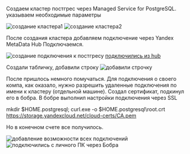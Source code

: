 Создаем кластер постгрес через Managed Service for PostgreSQL. указываем необходимые параметры

![создание кластера1](https://github.com/user-attachments/assets/de58adfb-f344-4f1f-8fda-d5c8ffd6cd6a)
![создание кластера2](https://github.com/user-attachments/assets/cae4ab0d-d886-4ee9-9777-205939c5329e)

После создания кластера добавляем подключение через Yandex MetaData Hub
Подключаемся.

![создание подключения к постгресу](https://github.com/user-attachments/assets/714afbef-f4ed-4d71-ba91-bc94900d114c)
[подключились из hub](https://github.com/user-attachments/assets/77a77691-1546-4a3f-956b-007fc44b78f0)

Создали табличку, добавили строку
![добавили строчку](https://github.com/user-attachments/assets/a4aedc4d-f906-42c0-b050-86a309540ada)

После пришлось немного помучаться. Для подключения о своего компа, как оказало, нужно разрешить удаленные подключения по имени к кластеру (отдельной машине). 
Создал сертификат, подкинул его в бобра. В бобре выполнил настройки подключения через SSL


mkdir $HOME\.postgresql; curl.exe -o $HOME\.postgresql\root.crt https://storage.yandexcloud.net/cloud-certs/CA.pem

Но в конечном счете все получилось.

![добавление возможности всех подключений](https://github.com/user-attachments/assets/271aba2a-c5c5-4d03-914d-0dc3be592e10)
![подключились с личного ПК через Бобра](https://github.com/user-attachments/assets/88dd1d0b-a3c2-4edd-b7b0-12392679dca7)
